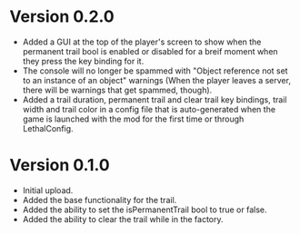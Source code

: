 # Version 0.2.0
- Added a GUI at the top of the player's screen to show when the permanent trail bool is enabled or disabled for a breif moment when they press the key binding for it.
- The console will no longer be spammed with "Object reference not set to an instance of an object" warnings (When the player leaves a server, there will be warnings that get spammed, though).
- Added a trail duration, permanent trail and clear trail key bindings, trail width and trail color in a config file that is auto-generated when the game is launched with the mod for the first time or through LethalConfig.

# Version 0.1.0
- Initial upload.
- Added the base functionality for the trail.
- Added the ability to set the isPermanentTrail bool to true or false.
- Added the ability to clear the trail while in the factory.